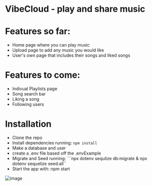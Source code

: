 # VibeCloud - play and share music 

# Features so far:
- Home page where you can play music 
- Upload page to add any music you would like
- User's own page that includes their songs and liked songs

# Features to come:
- Indivual Playlists page
- Song search bar
- Liking a song
- Following users

# Installation
- Clone the repo
- Install dependencies running:
  ```npm install```
- Make a database and user
- create a .env file based off the .envExample
- Migrate and Seed running: 
  ```npx dotenv sequlize db:migrate & npx dotenv sequelize seed:all``
- Start the app with: npm start

![image](https://user-images.githubusercontent.com/74204664/161317908-4919800d-72cb-40a6-b939-699e3f1c994b.png)
